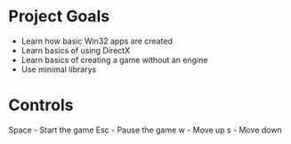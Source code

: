 # Project Goals
- Learn how basic Win32 apps are created
- Learn basics of using DirectX
- Learn basics of creating a game without an engine
- Use minimal librarys

# Controls
Space - Start the game
Esc   - Pause the game
w     - Move up
s     - Move down
